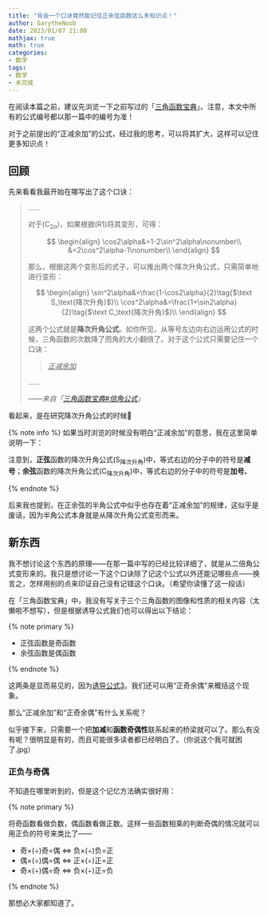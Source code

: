 ```yaml
---
title: "背会一个口诀竟然能记住正余弦函数这么多知识点！"
author: GarytheNoob
date: 2023/01/07 21:00
mathjax: true
math: true
categories:
- 数学
tags:
- 数学
- 未完成
---
```


在阅读本篇之前，建议先浏览一下之前写过的「[三角函数宝典](https://garythenoob.github.io/01trigonometric_func_algs/)」。注意，本文中所有的公式编号都以那一篇中的编号为准！

对于之前提出的“正减余加”的公式，经过我的思考，可以将其扩大，这样可以记住更多知识点！

<!-- more -->

## 回顾

先来看看我最开始在哪写出了这个口诀：

>……
>
>对于$(\text{C}_{2\alpha})$，如果根据$\text{(R1)}$将其变形，可得：
>
>$$
>\begin{align}
>\cos2\alpha&=1-2\sin^2\alpha\nonumber\\
>&=2\cos^2\alpha-1\nonumber\\
>\end{align}
>$$
>
>那么，根据这两个变形后的式子，可以推出两个降次升角公式，只需简单地进行变形：
>
>$$
>\begin{align}
>\sin^2\alpha&=\frac{1-\cos2\alpha}{2}\tag{$\text S_\text{降次升角}$}\\
>\cos^2\alpha&=\frac{1+\sin2\alpha}{2}\tag{$\text C_\text{降次升角}$}\\
>\end{align}
>$$
>
>这两个公式就是**降次升角公式**。如你所见，从等号左边向右边运用公式的时候，三角函数的次数降了而角的大小翻倍了。对于这个公式只需要记住一个口诀：
>
>><u>*正减余加*</u>
>
>……
>
>*——来自「[三角函数宝典#倍角公式](https://garythenoob.github.io/trigonometric_func_algs/#%E4%BA%8C%E5%80%8D%E8%A7%92%E5%85%AC%E5%BC%8F)」*

看起来，是在研究降次升角公式的时候🤔

{% note info %}
如果当时浏览的时候没有明白“正减余加”的意思，我在这里简单说明一下：

注意到，**正弦**函数的降次升角公式$(\text{S}_\text{降次升角})$中，等式右边的分子中的符号是**减号**；**余弦**函数的降次升角公式$(\text{C}_\text{降次升角})$中，等式右边的分子中的符号是**加号**。

{% endnote %}

后来我也提到，在正余弦的半角公式中似乎也存在着“正减余加”的规律，这似乎是废话，因为半角公式本身就是从降次升角公式变形而来。

## 新东西

我不想讨论这个东西的原理——在那一篇中写的已经比较详细了，就是从二倍角公式变形来的。我只是想讨论一下这个口诀除了记这个公式以外还能记哪些点——换言之，怎样用别的点来印证自己没有记错这个口诀。（希望你读懂了这一段话）

在「三角函数宝典」中，我没有写关于三个三角函数的图像和性质的相关内容（太懒啦不想写），但是根据诱导公式我们也可以得出以下结论：

{% note primary %}

- 正弦函数是奇函数
- 余弦函数是偶函数

{% endnote %}

这两条是显而易见的，因为[诱导公式3](https://garythenoob.github.io/trigonometric_func_algs/#section-2)。我们还可以用“正奇余偶”来概括这个现象。

那么“正减余加”和“正奇余偶”有什么关系呢？

似乎接下来，只需要一个把**加减**和**函数奇偶性**联系起来的桥梁就可以了。那么有没有呢？很明显是有的，而且可能很多读者都已经明白了。（你说这个我可就困了.jpg）

### 正负与奇偶

不知道在哪里听到的，但是这个记忆方法确实很好用：

{% note primary %}

将奇函数看做负数，偶函数看做正数。这样一些函数相乘的判断奇偶的情况就可以用正负的符号来类比了——

- 奇×(÷)奇=偶 $\Leftrightarrow$ 负×(÷)负=正
- 偶×(÷)偶=偶 $\Leftrightarrow$ 正×(÷)正=正
- 奇×(÷)偶=奇 $\Leftrightarrow$ 负×(÷)正=负

{% endnote %}

那想必大家都知道了。

